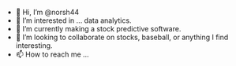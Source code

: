 - 👋 Hi, I’m @norsh44
- 👀 I’m interested in ... data analytics.
- 🌱 I’m currently making a stock predictive software.
- 💞️ I’m looking to collaborate on stocks, baseball, or anything I find interesting.
- 📫 How to reach me ...

<!---
norsh44/norsh44 is a ✨ special ✨ repository because its `README.md` (this file) appears on your GitHub profile.
You can click the Preview link to take a look at your changes.
--->
